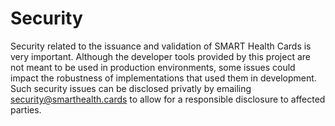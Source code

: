# Security

Security related to the issuance and validation of SMART Health Cards is very important. Although the developer tools provided by this project are not meant to be used in production environments, some issues could impact the robustness of implementations that used them in development. Such security issues can be disclosed privatly by emailing [security@smarthealth.cards](mailto:security@smarthealth.cards) to allow for a responsible disclosure to affected parties.